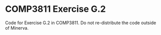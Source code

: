 COMP3811 Exercise G.2
=====================

Code for Exercise G.2 in COMP3811. Do not re-distribute the code outside of
Minerva.


